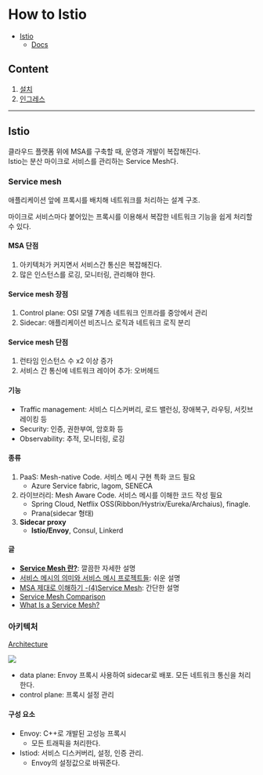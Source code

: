 # How to Istio

 - [Istio](https://istio.io/)
   - [Docs](https://istio.io/latest/docs/)

## Content

1. [설치](docs/01.install.md)
1. [인그레스](docs/02.ingress.md)

---

## Istio

클라우드 플랫폼 위에 MSA를 구축할 때, 운영과 개발이 복잡해진다.  
Istio는 분산 마이크로 서비스를 관리하는 Service Mesh다.

### Service mesh

애플리케이션 앞에 프록시를 배치해 네트워크를 처리하는 설계 구조.

마이크로 서비스마다 붙어있는 프록시를 이용해서 복잡한 네트워크 기능을 쉽게 처리할 수 있다.

#### MSA 단점

1. 아키텍처가 커지면서 서비스간 통신은 복잡해진다.
1. 많은 인스턴스를 로깅, 모니터링, 관리해야 한다.

#### Service mesh 장점

1. Control plane: OSI 모델 7계층 네트워크 인프라를 중앙에서 관리
1. Sidecar: 애플리케이션 비즈니스 로직과 네트워크 로직 분리

#### Service mesh 단점

1. 런타임 인스턴스 수 x2 이상 증가
1. 서비스 간 통신에 네트워크 레이어 추가: 오버헤드

#### 기능

- Traffic management: 서비스 디스커버리, 로드 밸런싱, 장애복구, 라우팅, 서킷브레이킹 등
- Security: 인증, 권한부여, 암호화 등
- Observability: 추적, 모니터링, 로깅

#### 종류

1. PaaS: Mesh-native Code. 서비스 메시 구현 특화 코드 필요
   - Azure Service fabric, lagom, SENECA
1. 라이브러리: Mesh Aware Code. 서비스 메시를 이해한 코드 작성 필요
   - Spring Cloud, Netflix OSS(Ribbon/Hystrix/Eureka/Archaius), finagle.
   - Prana(sidecar 형태)
1. **Sidecar proxy**
   - **Istio/Envoy**, Consul, Linkerd

#### 글

- **[Service Mesh 란?](https://medium.com/dtevangelist/service-mesh-%EB%9E%80-8dfafb56fc07)**: 깔끔한 자세한 설명
- [서비스 메시의 의미와 서비스 메시 프로젝트들](http://www.itworld.co.kr/t/62076/%EA%B0%80%EC%83%81%ED%99%94/124515): 쉬운 설명
- [MSA 제대로 이해하기 -(4)Service Mesh](https://velog.io/@tedigom/MSA-%EC%A0%9C%EB%8C%80%EB%A1%9C-%EC%9D%B4%ED%95%B4%ED%95%98%EA%B8%B0-4Service-Mesh-f8k317qn1b): 간단한 설명
- [Service Mesh Comparison](https://servicemesh.es/)
- [What Is a Service Mesh?](https://www.nginx.com/blog/what-is-a-service-mesh/)

### 아키텍처

[Architecture](https://istio.io/latest/docs/ops/deployment/architecture/)

![](https://istio.io/latest/docs/ops/deployment/architecture/arch.svg)

- data plane: Envoy 프록시 사용하여 sidecar로 배포. 모든 네트워크 통신을 처리한다.
- control plane: 프록시 설정 관리

#### 구성 요소

- Envoy: C++로 개발된 고성능 프록시
  - 모든 트래픽을 처리한다.
- Istiod: 서비스 디스커버리, 설정, 인증 관리. 
  - Envoy의 설정값으로 바꿔준다.
